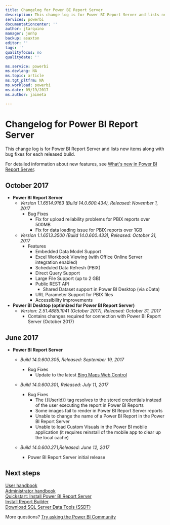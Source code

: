 ```yaml
---
title: Changelog for Power BI Report Server
description: This change log is for Power BI Report Server and lists new items along with bug fixes for each released build.
services: powerbi
documentationcenter: ''
author: jtarquino
manager: jonhp
backup: asaxton
editor: ''
tags: ''
qualityfocus: no
qualitydate: ''

ms.service: powerbi
ms.devlang: NA
ms.topic: article
ms.tgt_pltfrm: NA
ms.workload: powerbi
ms.date: 09/19/2017
ms.author: jaimeta

---
```

# Changelog for Power BI Report Server
This change log is for Power BI Report Server and lists new items along with bug fixes for each released build.

For detailed information about new features, see [What's new in Power BI Report Server](reportserver-whats-new.md).

## October 2017
* **Power BI Report Server**
  * *Version 1.1.6514.9163 (Build 14.0.600.434), Released: November 1, 2017*
    * Bug Fixes
      * Fix for upload reliability problems for PBIX reports over 500MB
      * Fix for data loading issue for PBIX reports over 1GB
  * *Version 1.1.6513.3500 (Build 14.0.600.433), Released: October 31, 2017*
    * Features
      * Embedded Data Model Support
      * Excel Workbook Viewing (with Office Online Server integration enabled)
      * Scheduled Data Refresh (PBIX)
      * Direct Query Support
      * Large File Support (up to 2 GB)
      * Public REST API
        * Shared Dataset support in Power BI Desktop (via oData)
      * URL Parameter Support for PBIX files
      * Accessibility improvements
* **Power BI Desktop (optimized for Power BI Report Server)**
  * *Version: 2.51.4885.1041 (October 2017), Released: October 31, 2017*
    * Contains changes required for connection with Power BI Report Server (October 2017)

## June 2017
* **Power BI Report Server**
  
  * *Build 14.0.600.305, Released: September 19, 2017*  
    
    * Bug Fixes
      * Update to the latest [Bing Maps Web Control](https://msdn.microsoft.com/library/mt712542.aspx)
  * *Build 14.0.600.301, Released: July 11, 2017*
    
    * Bug Fixes
      * The {{UserId}} tag resolves to the stored credentials instead of the user executing the report in Power BI Reports
      * Some images fail to render in Power BI Report Server reports
      * Unable to change the name of a Power BI Report in the Power BI Report Server
      * Unable to load Custom Visuals in the Power BI mobile application (it requires reinstall of the mobile app to clear up the local cache)
  * *Build 14.0.600.271,Released: June 12, 2017*
    
    * Power BI Report Server initial release

## Next steps
[User handbook](reportserver-user-handbook-overview.md)  
[Administrator handbook](admin-handbook-overview.md)  
[Quickstart: Install Power BI Report Server](reportserver-quickstart-install-report-server.md)  
[Install Report Builder](https://docs.microsoft.com/sql/reporting-services/install-windows/install-report-builder)  
[Download SQL Server Data Tools (SSDT)](http://go.microsoft.com/fwlink/?LinkID=616714)

More questions? [Try asking the Power BI Community](https://community.powerbi.com/)

